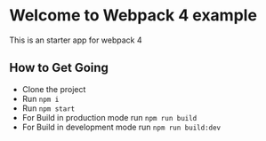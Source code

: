 # Welcome to Webpack 4 example

This is an starter app for webpack 4

## How to Get Going 
* Clone the project 
* Run `npm i`
* Run `npm start`
* For Build in production mode run `npm run build`
* For Build in development mode run `npm run build:dev`